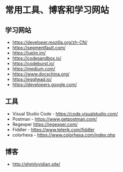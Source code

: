 # 常用工具、博客和学习网站

## 学习网站
- https://developer.mozilla.org/zh-CN/
- https://segmentfault.com/
- https://juejin.im/
- https://codesandbox.io/
- https://codeburst.io/
- https://medium.com/
- https://www.docschina.org/
- https://egghead.io/
- https://developers.google.com/
## 工具
- Visual Studio Code - https://code.visualstudio.com/
- Postman - https://www.getpostman.com/
- Regexper  https://regexper.com/
- Fiddler - https://www.telerik.com/fiddler
- colorhexa - https://www.colorhexa.com/index.php
## 博客
- http://shmilyvidian.site/
